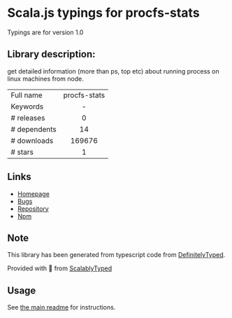 
# Scala.js typings for procfs-stats

Typings are for version 1.0

## Library description:
get detailed information (more than ps, top etc) about running process on linux machines from node.

|                    |                 |
| ------------------ | :-------------: |
| Full name          | procfs-stats |
| Keywords           | - |
| # releases         | 0 |
| # dependents       | 14 |
| # downloads        | 169676 |
| # stars            | 1 |

## Links
- [Homepage](https://github.com/soldair/node-procfs-stats#readme)
- [Bugs](https://github.com/soldair/node-procfs-stats/issues)
- [Repository](https://github.com/soldair/node-procfs-stats)
- [Npm](https://www.npmjs.com/package/procfs-stats)
    


## Note
This library has been generated from typescript code from [DefinitelyTyped](https://definitelytyped.org).

Provided with :purple_heart: from [ScalablyTyped](https://github.com/oyvindberg/ScalablyTyped)

## Usage
See [the main readme](../../readme.md) for instructions.


